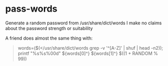 # pass-words

Generate a random password from /usr/share/dict/words
I make no claims about the password strength or suitability

A friend does almost the same thing with:

>  words=($(</usr/share/dict/words grep -v '^[A-Z]' | shuf | head -n2)); printf "%s%s%00d" ${words[0]^} ${words[1]^} $((1 + RANDOM % 99))

